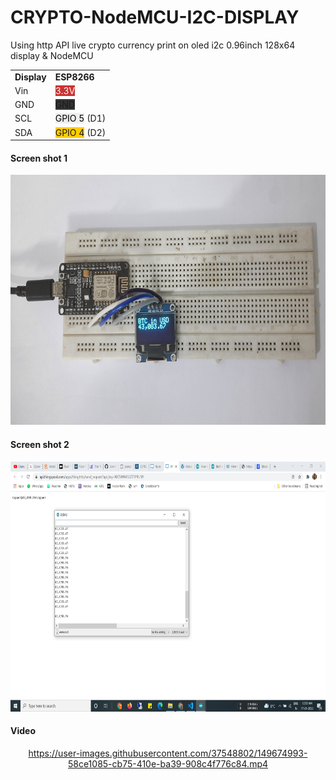 # CRYPTO-NodeMCU-I2C-DISPLAY

Using http API live crypto currency print on oled i2c 0.96inch 128x64 display & NodeMCU


<table>
    <tbody>
        <tr>
            <td><strong>Display</strong></td>
            <td><strong>ESP8266</strong></td>
        </tr>
        <tr>
            <td>Vin</td>
            <td><span style="background-color: #c33;color: #fff!important;" >3.3V</span></td>
        </tr>
        <tr>
            <td>GND</td>
            <td><span style="background-color: #333;" >GND</span></td>
        </tr>
        <tr>
            <td>SCL</td>
            <td><span style="background-color: #eee;color: #000!important;" >GPIO 5</span> (D1)</td>
        </tr>
        <tr>
            <td>SDA</td>
            <td><span style="background-color: #fc0;" >GPIO 4</span> (D2)</td>
        </tr>
    </tbody>
</table>

#### Screen shot 1
<img src="https://github.com/rock12231/Live-Cryptocurrency-With-API/blob/master/CRYPTO-NodeMCU-I2C-DISPLAY/ss2.jpg" alt="Coder GIF" width="600" height="400">


#### Screen shot 2
<img src="https://github.com/rock12231/Live-Cryptocurrency-With-API/blob/master/CRYPTO-NodeMCU-I2C-DISPLAY/ss1.png" width="600" height="400">

#### Video
<div align="center">


https://user-images.githubusercontent.com/37548802/149674993-58ce1085-cb75-410e-ba39-908c4f776c84.mp4

  

</div>
